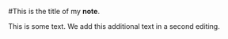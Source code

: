 #This is the title of my **note**.

This is some text.
We add this additional text in a second editing.